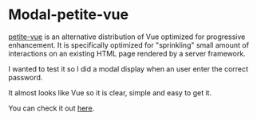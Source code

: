 # Modal-petite-vue

[petite-vue](https://github.com/vuejs/petite-vue) is an alternative distribution of Vue optimized for progressive enhancement. It is specifically optimized for "sprinkling" small amount of interactions on an existing HTML page rendered by a server framework.

I wanted to test it so I did a modal display when an user enter the correct password.

It almost looks like Vue so it is clear, simple and easy to get it.

You can check it out [here](https://modal-petite-vue.surge.sh/).
